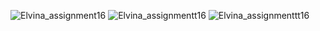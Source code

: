 ![Elvina_assignment16](https://github.com/bhos-mob-sec/l16-todo-app-cloud-Elvina18/assets/110476684/bfbf62e7-71cb-46af-95b2-98ac80ffc985)
![Elvina_assignmentt16](https://github.com/bhos-mob-sec/l16-todo-app-cloud-Elvina18/assets/110476684/730de503-e4e2-4605-89ba-7e5b2406bdd6)
![Elvina_assignmenttt16](https://github.com/bhos-mob-sec/l16-todo-app-cloud-Elvina18/assets/110476684/14e25257-b47d-4dc9-a4fc-5157081675e6)
